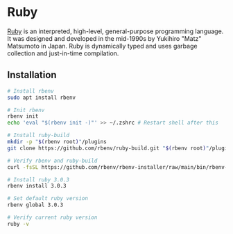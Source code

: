# Ruby

[Ruby](https://www.ruby-lang.org) is an interpreted, high-level, general-purpose programming language. It was designed
and developed in the mid-1990s by Yukihiro "Matz" Matsumoto in Japan. Ruby is dynamically typed and uses garbage
collection and just-in-time compilation.

## Installation

```sh
# Install rbenv
sudo apt install rbenv

# Init rbenv
rbenv init
echo 'eval "$(rbenv init -)"' >> ~/.zshrc # Restart shell after this

# Install ruby-build
mkdir -p "$(rbenv root)"/plugins
git clone https://github.com/rbenv/ruby-build.git "$(rbenv root)"/plugins/ruby-build

# Verify rbenv and ruby-build
curl -fsSL https://github.com/rbenv/rbenv-installer/raw/main/bin/rbenv-doctor | bash

# Install ruby 3.0.3
rbenv install 3.0.3

# Set default ruby version
rbenv global 3.0.3

# Verify current ruby version
ruby -v
```
